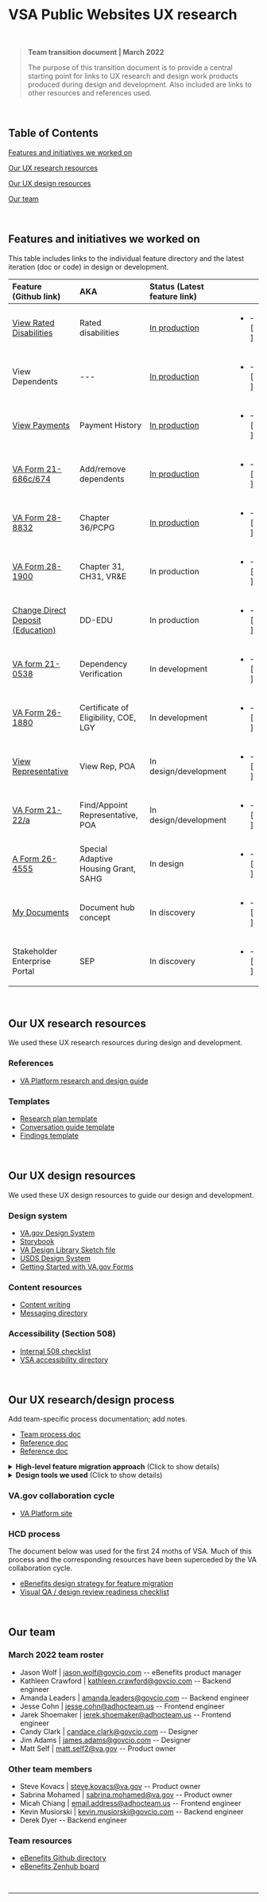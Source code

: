 # VSA Public Websites UX research 

<br>

>**Team transition document | March 2022**
>
> The purpose of this transition document is to provide a central starting point for links to UX research and design work products produced during design and development. Also included are links to other resources and references used.

<br>

## Table of Contents
[Features and initiatives we worked on](#features-and-initiatives-we-worked-on)

[Our UX research resources](#our-ux-research-resources)

[Our UX design resources](#our-ux-design-resources)

[Our team](#our-team)

<br>

## Features and initiatives we worked on
This table includes links to the individual feature directory and the latest iteration (doc or code) in design or development.

| Feature (Github link) | AKA | Status (Latest feature link) | |
| :--- | :--- | :--- | :---: |
| [View Rated Disabilities](https://github.com/department-of-veterans-affairs/va.gov-team/tree/master/teams/vsa/teams/ebenefits/features/view-rated-disabilities) | Rated disabilities | [In production](https://www.va.gov/disability/view-disability-rating/) | <ul><li> - [ ] </li></ul> |
| View Dependents | --- | [In production](https://github.com/department-of-veterans-affairs/va.gov-team/tree/master/teams/vsa/teams/ebenefits/features/view-update-dependents) | <ul><li> - [ ] </li></ul> |
| [View Payments](https://github.com/department-of-veterans-affairs/va.gov-team/tree/master/teams/vsa/teams/ebenefits/features/view-payment-history) | Payment History | [In production](https://www.va.gov/va-payment-history/) | <ul><li> - [ ] </li></ul> |
| [VA Form 21-686c/674](https://github.com/department-of-veterans-affairs/va.gov-team/tree/master/teams/vsa/teams/ebenefits/features/view-update-dependents) | Add/remove dependents | [In production](https://www.va.gov/view-change-dependents/) | <ul><li> - [ ] </li></ul> |
| [VA Form 28-8832](https://github.com/department-of-veterans-affairs/va.gov-team/tree/master/teams/vsa/teams/ebenefits/features/apply-CH36-VRE-counseling) | Chapter 36/PCPG | [In production]() | <ul><li> - [ ] </li></ul> |
| [VA Form 28-1900](https://github.com/department-of-veterans-affairs/va.gov-team/tree/master/teams/vsa/teams/ebenefits/features/apply-vre-ch31) | Chapter 31, CH31, VR&E | In production | <ul><li> - [ ] </li></ul> |
| [Change Direct Deposit (Education)](https://github.com/department-of-veterans-affairs/va.gov-team/tree/master/products/identity-personalization/direct-deposit/edu-direct-deposit) | DD-EDU | In production | <ul><li> - [ ] </li></ul> |
| [VA form 21-0538](https://github.com/department-of-veterans-affairs/va.gov-team/tree/master/teams/vsa/teams/ebenefits/features/dependency-verification) | Dependency Verification | In development | <ul><li> - [ ] </li></ul> |
| [VA Form 26-1880](https://github.com/department-of-veterans-affairs/va.gov-team/tree/master/teams/vsa/teams/ebenefits/features/apply-for-home-loan-COE) | Certificate of Eligibility, COE, LGY | In development | <ul><li> - [ ] </li></ul> |
| [View Representative](https://github.com/department-of-veterans-affairs/va.gov-team/tree/master/teams/vsa/teams/ebenefits/features/view-update-POA) | View Rep, POA | In design/development | <ul><li> - [ ] </li></ul> |
| [VA Form 21-22/a](https://github.com/department-of-veterans-affairs/va.gov-team/tree/master/teams/vsa/teams/ebenefits/features/view-update-POA) | Find/Appoint Representative, POA | In design/development | <ul><li> - [ ] </li></ul> |
| [A Form 26-4555](https://github.com/department-of-veterans-affairs/va.gov-team/tree/master/teams/vsa/teams/ebenefits/features/view-apply-SAHG) | Special Adaptive Housing Grant, SAHG | In design | <ul><li> - [ ] </li></ul> |
| [My Documents](https://github.com/department-of-veterans-affairs/va.gov-team/tree/master/teams/vsa/teams/ebenefits/features/view-my-documents) | Document hub concept | In discovery | <ul><li> - [ ] </li></ul> |
| Stakeholder Enterprise Portal | SEP | In discovery | <ul><li> - [ ] </li></ul> |

<br>

## Our UX research resources
We used these UX research resources during design and development.

### References
- [VA Platform research and design guide](https://depo-platform-documentation.scrollhelp.site/research-design/index.html)

### Templates
- [Research plan template](https://github.com/department-of-veterans-affairs/va.gov-team/blob/master/platform/research/research-plan-template.md)
- [Conversation guide template](https://github.com/department-of-veterans-affairs/va.gov-team/blob/master/platform/research/planning/conversation-guide-template.md)
- [Findings template](https://github.com/department-of-veterans-affairs/va.gov-team/blob/master/platform/research/sharing-research/research-findings-template.md)

<br>

## Our UX design resources
We used these UX design resources to guide our design and development.

### Design system
- [VA.gov Design System](https://design.va.gov/)
- [Storybook](https://design.va.gov/storybook/?path=/story/about-introduction--page)
- [VA Design Library Sketch file](https://github.com/department-of-veterans-affairs/va.gov-team/blob/master/platform/design/design-resources/pattern-library/get-started-with-the-pattern-library.md)
- [USDS Design System](https://designsystem.digital.gov/)
- [Getting Started with VA.gov Forms](https://github.com/department-of-veterans-affairs/va.gov-team/blob/master/teams/vsa/design/getting-started-with-va.gov-forms.md)

### Content resources
- [Content writing](https://design.va.gov/content-style-guide/)
- [Messaging directory](https://github.com/department-of-veterans-affairs/va.gov-team/blob/master/platform/design/design-system/guidelines/error-handling/Dictionary.md)

### Accessibility (Section 508)
- [Internal 508 checklist]()
- [VSA accessibility directory](https://github.com/department-of-veterans-affairs/va.gov-team/tree/master/teams/vsa/accessibility)

<br>

## Our UX research/design process
Add team-specific process documentation; add notes.

- [Team process doc]()
- [Reference doc]()
- [Reference doc]()

<details>
  <summary><strong>High-level feature migration approach</strong> (Click to show details)</summary><br>

Outline your process; add notes.
  
1. Analyze existing feature
2. Conduct discovery research on existing feature
3. Synthesize analysis and research into lo-fi screens and flows
4. Present synthesis/lo-fi visuals at design review
5. Improve fidelity of screens and flows
6. Provide content for sitewide review
7. Present refined mockups at mid-point review
8. Conduct usability testing
9. Refine/finalize screens and flows
10. Review feature in staging
11. Second usability testing round
12. Review feature in production (if possible)
13. Conduct user acceptance testing
</details>

<details>
  <summary><strong>Design tools we used</strong> (Click to show details)</summary><br>

List your tools; add notes.
  
- Sketch for Teams
- UXPin
- Mural
- Github markdown
- VSCode
</details>  

### VA.gov collaboration cycle
- [VA Platform site](https://depo-platform-documentation.scrollhelp.site/collaboration-cycle/index.html)

### HCD process
The document below was used for the first 24 moths of VSA. Much of this process and the corresponding resources have been superceded by the VA collaboration cycle.

- [eBenefits design strategy for feature migration](https://github.com/department-of-veterans-affairs/va.gov-team/tree/master/teams/vsa/teams/ebenefits/design/strategy)
- [Visual QA / design review readiness checklist](https://github.com/department-of-veterans-affairs/va.gov-team/blob/master/teams/vsa/teams/ebenefits/design/design-review-checklist.md)

<br>

## Our team

### March 2022 team roster

- Jason Wolf | jason.wolf@govcio.com -- eBenefits product manager
- Kathleen Crawford | kathleen.crawford@govcio.com -- Backend engineer
- Amanda Leaders | amanda.leaders@govcio.com -- Backend engineer
- Jesse Cohn | jesse.cohn@adhocteam.us -- Frontend engineer
- Jarek Shoemaker | jerek.shoemaker@adhocteam.us -- Frontend engineer
- Candy Clark | candace.clark@govcio.com -- Designer
- Jim Adams | james.adams@govcio.com -- Designer
- Matt Self | matt.self2@va.gov -- Product owner

### Other team members

- Steve Kovacs | steve.kovacs@va.gov -- Product owner
- Sabrina Mohamed | sabrina.mohamed@va.gov -- Product owner
- Micah Chiang | email.address@adhocteam.us -- Frontend engineer
- Kevin Musiorski | kevin.musiorski@govcio.com -- Backend engineer
- Derek Dyer -- Backend engineer

### Team resources
- [eBenefits Github directory](https://github.com/department-of-veterans-affairs/va.gov-team/tree/master/teams/vsa/teams/ebenefits)
- [eBenefits Zenhub board](https://app.zenhub.com/workspaces/vft-59c95ae5fda7577a9b3184f8/board?labels=vsa-ebenefits&repos=133843125,66304117)

<br>

---

